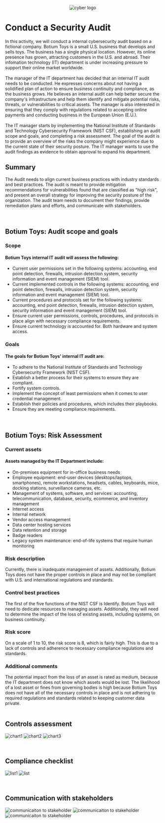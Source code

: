 <p align="center">
<img src="https://i.imgur.com/9B9tECu.png" alt="cyber logo"/>
</p>

<h1>Conduct a Security Audit</h1>
In this activity, we will conduct a internal cybersecurity audit based on a fictional company. Botium Toys is a small U.S. business that develops and sells toys. The business has a single physical location. However, its online presence has grown, attracting customers in the U.S. and abroad. Their infomation technology (IT) department is under increasing pressure to support their online market worldwide.  
<br /> <br/>
The manager of the IT department has decided that an internal IT audit needs to be conducted. He expresses concerns about not having a solidified plan of action to ensure business continuity and compliance, as the business grows. He believes an internal audit can help better secure the company's infrastructure and help them identify and mitigate potential risks, threats, or vulnerabilities to critical assets. The manager is also interested in ensuring that they comply with regulations related to accepting online payments and conducting business in the European Union (E.U.).
 <br /> <br/>
 The IT manager starts by implementing the National Institute of Standards and Technology Cybersecurity Framework (NIST CSF), establishing an audit scope and goals, and completing a risk assessment. The goal of the audit is to provide an overview of the risks the company might experience due to the current state of their security posture. The IT manager wants to use the audit findings as evidence to obtain approval to expand his department. 


<h2>Summary</h2>

The Audit needs to align current business practices with industry standards and best practices. The audit is meant to provide mitigation recommendations for vulnerabilities found that are classified as "high risk", and present an overall strategy for improving the security posture of the organization. The audit team needs to document their findings, provide remediation plans and efforts, and communicate with stakeholders. 
<br /> <br/> <br/>


<h2>Botium Toys: Audit scope and goals</h2>
<h3>Scope </h3>
<h4>Botium Toys internal IT audit will assess the following: </h4>

- Current user permissions set in the following systems: accounting, end point detection, firewalls, intrusion detection system, security information and event management (SIEM) tool.
- Current implemented controls in the following systems: accounting, end point detection, firewalls, intrusion detection system, security information and event management (SIEM) tool.
- Current procedures and protocols set for the following systems: accounting, end point detection, firewalls, intrusion detection system, security information and event management (SIEM) tool.
- Ensure current user permissions, controls, procedures, and protocols in place align with necessary compliance requirements.
- Ensure current technology is accounted for. Both hardware and system access. 

<h3>Goals </h3>
<h4>The goals for Botium Toys' internal IT audit are:</h4>

- To adhere to the National Institute of Standards and Technology Cybersecurity Framework (NIST CSF).
- Establish a better process for their systems to ensure they are compliant.
- Fortify system controls.
- Implement the concept of least permissions when it comes to user credential management.
- Establish their policies and procedures, which includes their playbooks.
- Ensure they are meeting compliance requirements. 
<br /> <br/> <br/>


<h2>Botium Toys: Risk Assessment</h2>
<h3>Current assets</h3>
<h4>Assets managed by the IT Department include: </h4>

- On-premises equipment for in-office business needs
- Employee equipment: end-user devices (desktops/laptops, smartphones),
remote workstations, headsets, cables, keyboards, mice, docking stations,
surveillance cameras, etc.
- Management of systems, software, and services: accounting,
telecommunication, database, security, ecommerce, and inventory
management
- Internet access
- Internal network
- Vendor access management
- Data center hosting services
- Data retention and storage
- Badge readers
- Legacy system maintenance: end-of-life systems that require human
monitoring

<h3>Risk description</h3>

Currently, there is inadequate management of assets. Additionally, Botium Toys does
not have the proper controls in place and may not be compliant with U.S. and
international regulations and standards.

<h3>Control best practices</h3>

The first of the five functions of the NIST CSF is Identify. Botium Toys will need to
dedicate resources to managing assets. Additionally, they will need to determine the
impact of the loss of existing assets, including systems, on business continuity.

<h3>Risk score</h3>

On a scale of 1 to 10, the risk score is 8, which is fairly high. This is due to a lack of
controls and adherence to necessary compliance regulations and standards.

<h3>Additional comments</h3>

The potential impact from the loss of an asset is rated as medium, because the IT
department does not know which assets would be lost. The likelihood of a lost asset or
fines from governing bodies is high because Botium Toys does not have all of the
necessary controls in place and is not adhering to required regulations and standards
related to keeping customer data private.
<br /> <br/> 


<h2>Controls assessment</h2>

<p>
 <img src="https://i.imgur.com/jEA93XR.png" alt="chart1"/>
 <img src="https://i.imgur.com/TmZNkTN.png" alt="chart2"/>
 <img src="https://i.imgur.com/AXkQFRY.png" alt="chart3"/>
</p>
<br />

<h2>Compliance checklist</h2>

<p>
 <img src="https://i.imgur.com/CviwASU.png" alt="list1"/>
 <img src="https://i.imgur.com/eLpyyhn.png" alt="list"2/>
</p>
<br />

<h2>Communication with stakeholders</h2>

<p>
 <img src="https://i.imgur.com/i1Uqt2X.png" alt="communicaiton to stakeholder"/>
 <img src="https://i.imgur.com/t8RLqpe.png" alt="communicaiton to stakeholder"/>
 <img src="https://i.imgur.com/RooO5cj.png" alt="communicaiton to stakeholder"/>
</p>
